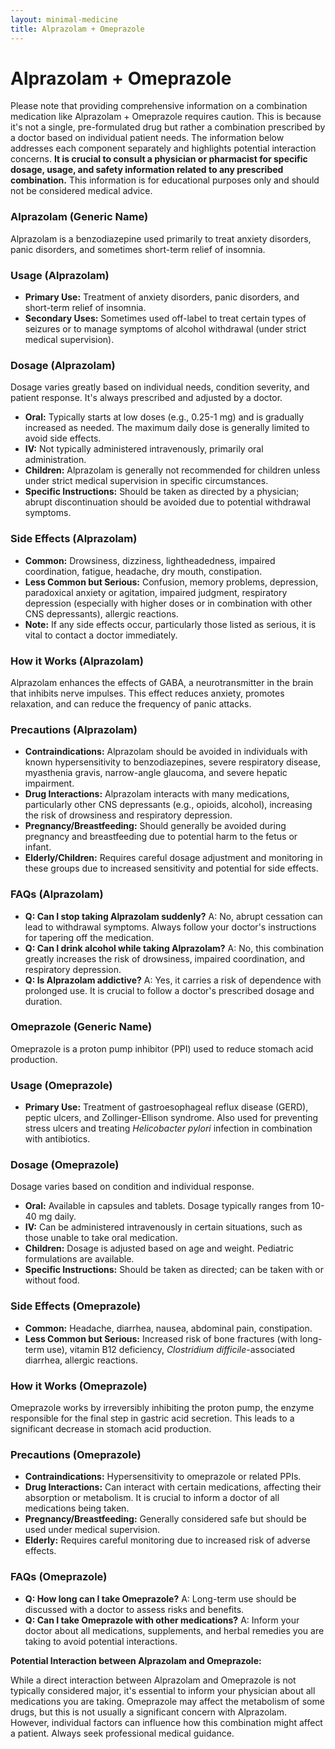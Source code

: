 ```yaml
---
layout: minimal-medicine
title: Alprazolam + Omeprazole
---
```


# Alprazolam + Omeprazole
Please note that providing comprehensive information on a combination medication like Alprazolam + Omeprazole requires caution.  This is because it's not a single, pre-formulated drug but rather a combination prescribed by a doctor based on individual patient needs.  The information below addresses each component separately and highlights potential interaction concerns.  **It is crucial to consult a physician or pharmacist for specific dosage, usage, and safety information related to any prescribed combination.**  This information is for educational purposes only and should not be considered medical advice.


### Alprazolam (Generic Name)

Alprazolam is a benzodiazepine used primarily to treat anxiety disorders, panic disorders, and sometimes short-term relief of insomnia.


### Usage (Alprazolam)

* **Primary Use:**  Treatment of anxiety disorders, panic disorders, and short-term relief of insomnia.
* **Secondary Uses:**  Sometimes used off-label to treat certain types of seizures or to manage symptoms of alcohol withdrawal (under strict medical supervision).


### Dosage (Alprazolam)

Dosage varies greatly based on individual needs, condition severity, and patient response. It's always prescribed and adjusted by a doctor.

* **Oral:**  Typically starts at low doses (e.g., 0.25-1 mg) and is gradually increased as needed.  The maximum daily dose is generally limited to avoid side effects.
* **IV:** Not typically administered intravenously, primarily oral administration.
* **Children:** Alprazolam is generally not recommended for children unless under strict medical supervision in specific circumstances.
* **Specific Instructions:**  Should be taken as directed by a physician; abrupt discontinuation should be avoided due to potential withdrawal symptoms.


### Side Effects (Alprazolam)

* **Common:** Drowsiness, dizziness, lightheadedness, impaired coordination, fatigue, headache, dry mouth, constipation.
* **Less Common but Serious:**  Confusion, memory problems, depression, paradoxical anxiety or agitation, impaired judgment, respiratory depression (especially with higher doses or in combination with other CNS depressants), allergic reactions.
* **Note:** If any side effects occur, particularly those listed as serious, it is vital to contact a doctor immediately.



### How it Works (Alprazolam)

Alprazolam enhances the effects of GABA, a neurotransmitter in the brain that inhibits nerve impulses.  This effect reduces anxiety, promotes relaxation, and can reduce the frequency of panic attacks.


### Precautions (Alprazolam)

* **Contraindications:**  Alprazolam should be avoided in individuals with known hypersensitivity to benzodiazepines, severe respiratory disease, myasthenia gravis, narrow-angle glaucoma, and severe hepatic impairment.
* **Drug Interactions:**  Alprazolam interacts with many medications, particularly other CNS depressants (e.g., opioids, alcohol), increasing the risk of drowsiness and respiratory depression.
* **Pregnancy/Breastfeeding:**  Should generally be avoided during pregnancy and breastfeeding due to potential harm to the fetus or infant.
* **Elderly/Children:**  Requires careful dosage adjustment and monitoring in these groups due to increased sensitivity and potential for side effects.


### FAQs (Alprazolam)

* **Q: Can I stop taking Alprazolam suddenly?** A: No, abrupt cessation can lead to withdrawal symptoms.  Always follow your doctor's instructions for tapering off the medication.
* **Q: Can I drink alcohol while taking Alprazolam?** A: No, this combination greatly increases the risk of drowsiness, impaired coordination, and respiratory depression.
* **Q: Is Alprazolam addictive?** A: Yes, it carries a risk of dependence with prolonged use.  It is crucial to follow a doctor's prescribed dosage and duration.


### Omeprazole (Generic Name)

Omeprazole is a proton pump inhibitor (PPI) used to reduce stomach acid production.


### Usage (Omeprazole)

* **Primary Use:** Treatment of gastroesophageal reflux disease (GERD), peptic ulcers, and Zollinger-Ellison syndrome.  Also used for preventing stress ulcers and treating *Helicobacter pylori* infection in combination with antibiotics.


### Dosage (Omeprazole)

Dosage varies based on condition and individual response.

* **Oral:**  Available in capsules and tablets.  Dosage typically ranges from 10-40 mg daily.
* **IV:**  Can be administered intravenously in certain situations, such as those unable to take oral medication.
* **Children:** Dosage is adjusted based on age and weight.  Pediatric formulations are available.
* **Specific Instructions:**  Should be taken as directed; can be taken with or without food.


### Side Effects (Omeprazole)

* **Common:** Headache, diarrhea, nausea, abdominal pain, constipation.
* **Less Common but Serious:**  Increased risk of bone fractures (with long-term use), vitamin B12 deficiency, *Clostridium difficile*-associated diarrhea, allergic reactions.


### How it Works (Omeprazole)

Omeprazole works by irreversibly inhibiting the proton pump, the enzyme responsible for the final step in gastric acid secretion.  This leads to a significant decrease in stomach acid production.


### Precautions (Omeprazole)

* **Contraindications:**  Hypersensitivity to omeprazole or related PPIs.
* **Drug Interactions:**  Can interact with certain medications, affecting their absorption or metabolism.  It is crucial to inform a doctor of all medications being taken.
* **Pregnancy/Breastfeeding:**  Generally considered safe but should be used under medical supervision.
* **Elderly:**  Requires careful monitoring due to increased risk of adverse effects.


### FAQs (Omeprazole)

* **Q: How long can I take Omeprazole?** A:  Long-term use should be discussed with a doctor to assess risks and benefits.
* **Q: Can I take Omeprazole with other medications?** A:  Inform your doctor about all medications, supplements, and herbal remedies you are taking to avoid potential interactions.


**Potential Interaction between Alprazolam and Omeprazole:**

While a direct interaction between Alprazolam and Omeprazole is not typically considered major,  it's essential to inform your physician about all medications you are taking.  Omeprazole may affect the metabolism of some drugs, but this is not usually a significant concern with Alprazolam. However, individual factors can influence how this combination might affect a patient.  Always seek professional medical guidance.
